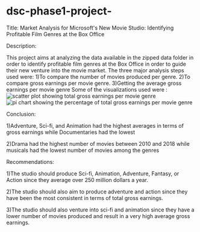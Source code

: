 # dsc-phase1-project-
Title: Market Analysis for Microsoft's New Movie 
Studio: Identifying Profitable Film Genres 
at the Box Office 

Description:

This project aims at analyzing the data available in the zipped data folder in order to identify profitable film genres 
at the Box Office in order to guide their new venture into the movie market.
The three major analysis steps used were:
1)To compare the number of movies produced per genre.
2)To compare gross earnings per movie genre.
3)Getting the average gross earnings per movie genre
 Some of the visualizations used were :
 ![scatter plot showing total gross earnings per movie genre](https://github.com/JETshelf/dsc-phase1-project/assets/133136216/bef178d6-910a-4a29-8a30-4f94646e9018)
![pi chart showing the percentage of total gross earnings per movie genre](https://github.com/JETshelf/dsc-phase1-project/assets/133136216/3ebef581-b0d9-4f7c-80bd-c1b7def74511)

Conclusion:

1)Adventure, Sci-fi, and Animation had the highest averages in terms of gross earnings 
while Documentaries had the lowest

2)Drama had the highest number of movies between 2010 and 2018 while 
musicals had the lowest number of movies among the genres

Recommendations:

1)The studio should produce Sci-fi, Animation, Adventure, Fantasy, or Action since they average over 250 
million dollars a year.

2)The studio should also aim to produce adventure and action since they have been the most consistent in 
terms of total gross earnings.

3)The studio should also venture into sci-fi and animation since they have a lower number of movies 
produced and result in a very high average gross earnings.

 
